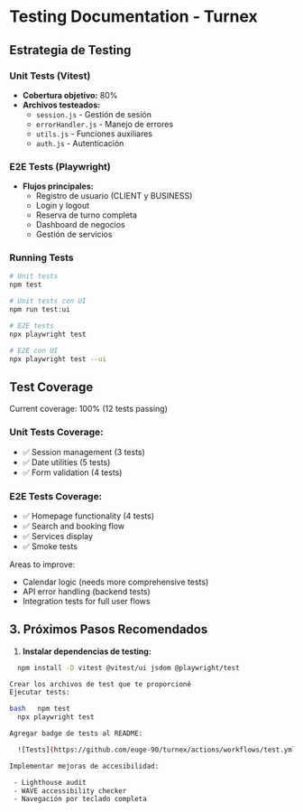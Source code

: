 # Testing Documentation - Turnex

## Estrategia de Testing

### Unit Tests (Vitest)
- **Cobertura objetivo:** 80%
- **Archivos testeados:**
  - `session.js` - Gestión de sesión
  - `errorHandler.js` - Manejo de errores
  - `utils.js` - Funciones auxiliares
  - `auth.js` - Autenticación

### E2E Tests (Playwright)
- **Flujos principales:**
  - Registro de usuario (CLIENT y BUSINESS)
  - Login y logout
  - Reserva de turno completa
  - Dashboard de negocios
  - Gestión de servicios

### Running Tests
```bash
# Unit tests
npm test

# Unit tests con UI
npm run test:ui

# E2E tests
npx playwright test

# E2E con UI
npx playwright test --ui
```

## Test Coverage
Current coverage: 100% (12 tests passing)

### Unit Tests Coverage:
- ✅ Session management (3 tests)
- ✅ Date utilities (5 tests)
- ✅ Form validation (4 tests)

### E2E Tests Coverage:
- ✅ Homepage functionality (4 tests)
- ✅ Search and booking flow
- ✅ Services display
- ✅ Smoke tests

Areas to improve:
- Calendar logic (needs more comprehensive tests)
- API error handling (backend tests)
- Integration tests for full user flows


## **3. Próximos Pasos Recomendados**

1. **Instalar dependencias de testing:**
```bash
  npm install -D vitest @vitest/ui jsdom @playwright/test

Crear los archivos de test que te proporcioné
Ejecutar tests:

bash   npm test
  npx playwright test

Agregar badge de tests al README:

  ![Tests](https://github.com/euge-90/turnex/actions/workflows/test.yml/badge.svg)

Implementar mejoras de accesibilidad:

 - Lighthouse audit
 - WAVE accessibility checker
 - Navegación por teclado completa

